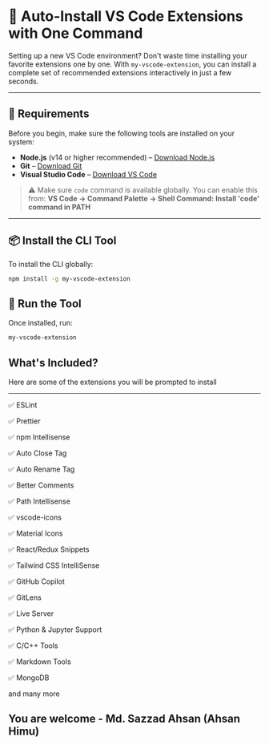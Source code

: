 # 🚀 Auto-Install VS Code Extensions with One Command

Setting up a new VS Code environment? Don't waste time installing your favorite extensions one by one. With `my-vscode-extension`, you can install a complete set of recommended extensions interactively in just a few seconds.

---

## 🧰 Requirements

Before you begin, make sure the following tools are installed on your system:

- **Node.js** (v14 or higher recommended) – [Download Node.js](https://nodejs.org)
- **Git** – [Download Git](https://git-scm.com)
- **Visual Studio Code** – [Download VS Code](https://code.visualstudio.com)

> ⚠️ Make sure `code` command is available globally. You can enable this from:
> **VS Code → Command Palette → Shell Command: Install 'code' command in PATH**

---

## 📦 Install the CLI Tool

To install the CLI globally:

```bash
npm install -g my-vscode-extension
```

## 🚀 Run the Tool

Once installed, run:

```bash
my-vscode-extension
```

## What's Included?

Here are some of the extensions you will be prompted to install

---

✅ ESLint

✅ Prettier

✅ npm Intellisense

✅ Auto Close Tag

✅ Auto Rename Tag

✅ Better Comments

✅ Path Intellisense

✅ vscode-icons

✅ Material Icons

✅ React/Redux Snippets

✅ Tailwind CSS IntelliSense

✅ GitHub Copilot

✅ GitLens

✅ Live Server

✅ Python & Jupyter Support

✅ C/C++ Tools

✅ Markdown Tools

✅ MongoDB

and many more

## You are welcome - Md. Sazzad Ahsan (Ahsan Himu)
